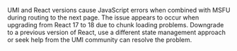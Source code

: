 UMI and React versions cause JavaScript errors when combined with MSFU during routing to the next page. The issue appears to occur when upgrading from React 17 to 18 due to chunk loading problems. Downgrade to a previous version of React, use a different state management approach or seek help from the UMI community can resolve the problem.
